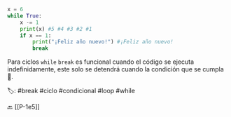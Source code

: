 ```python title:breakWhile.py
x = 6
while True:
	x -= 1
	print(x) #5 #4 #3 #2 #1
	if x == 1:
		print("¡Feliz año nuevo!") #¡Feliz año nuevo!
		break
```

Para ciclos `while` `break` es funcional cuando el código se ejecuta indefinidamente, este solo se detendrá cuando la condición que se cumpla 🐢.

🏷️:  #break #ciclo #condicional #loop #while

🔙 [[P-1e5]]
